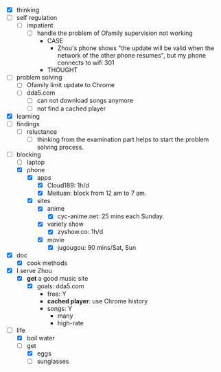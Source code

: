 - [x] thinking
- [ ] self regulation
    - [ ] impatient
        - [ ] handle the problem of Ofamily supervision not working
            - CASE
                - Zhou's phone shows "the update will be valid when the network of the other phone resumes", but my phone connects to wifi 301 
            - THOUGHT
- [ ] problem solving
    - [ ] Ofamily limit update to Chrome
    - [ ] dda5.com
        - [ ] can not download songs anymore
        - [ ] not find a cached player
- [x] learning
- [ ] findings
    - [ ] reluctance
        - [ ] thinking from the examination part helps to start the problem solving process.
- [ ] blocking
    - [ ] laptop
    - [x] phone
        - [x] apps
            - [x] Cloud189: 1h/d
            - [x] Meituan: block from 12 am to 7 am.
        - [x] sites
            - [x] anime
                - [x] cyc-anime.net: 25 mins each Sunday. 
            - [x] variety show
                - [x] zyshow.co: 1h/d
            - [x] movie
                - [x] jugougou: 90 mins/Sat, Sun
- [x] doc
    - [x] cook methods
- [x] I serve Zhou
    - [x] **get** a good music site
        - [x] goals: dda5.com
            - free: Y
            - **cached player**: use Chrome history
            - songs: Y
                - many
                - high-rate
- [ ] life
    - [x] boil water
    - [ ] get
        - [x] eggs
        - [ ] sunglasses